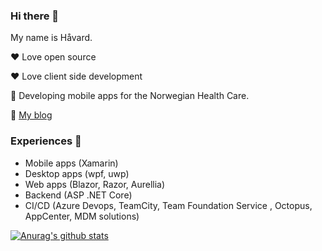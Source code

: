 ### Hi there 👋 

My name is Håvard. 

❤️ Love open source 

❤️ Love client side development

🏥 Developing mobile apps for the Norwegian Health Care.
 
📃 [My blog](https://haavamoa.madethis.blog/) 

### Experiences 🍰

- Mobile apps (Xamarin)
- Desktop apps (wpf, uwp) 
- Web apps (Blazor, Razor, Aurellia)
- Backend (ASP .NET Core)
- CI/CD (Azure Devops, TeamCity, Team Foundation Service , Octopus, AppCenter, MDM solutions)

[![Anurag's github stats](https://github-readme-stats.vercel.app/api?username=haavamoa)](https://github.com/anuraghazra/github-readme-stats)
